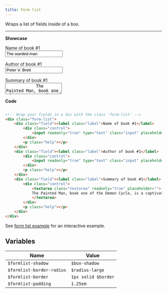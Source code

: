 ```yaml
---
title: Form list
---
```


Wraps a list of fields inside of a box.

---

<p>
<div class="has-text-centered">

**Showcase**

</div>
</p>

<div class="form-list">
    <div class="field"><label class="label">Name of book #1</label>
        <div class="control">
            <input readonly="true" type="text" class="input" placeholder="" value="The warded man">
        </div>
        <p class="help"></p>
    </div>
    <div class="field"><label class="label">Author of book #1</label>
        <div class="control">
            <input readonly="true" type="text" class="input" placeholder="" value="Peter V. Brett">
        </div>
        <p class="help"></p>
    </div>
    <div class="field"><label class="label">Summary of book #1</label>
        <div class="control">
            <textarea class="textarea" readonly="true" placeholder="">
            The Painted Man, book one of the Demon Cycle, is a captivating and thrilling fantasy adventure, pulling the reader into a world of demons, darkness and heroes.
            </textarea>
        </div>
        <p class="help"></p>
    </div>
</div>

<p>
<div class="has-text-centered">

**Code**

</div>
</p>


```html

<!-- Wrap your fields in a div with the class 'form-list' -->
<div class="form-list">
    <div class="field"><label class="label">Name of book #1</label>
        <div class="control">
            <input readonly="true" type="text" class="input" placeholder="" value="The warded man">
        </div>
        <p class="help"></p>
    </div>
    <div class="field"><label class="label">Author of book #1</label>
        <div class="control">
            <input readonly="true" type="text" class="input" placeholder="" value="Peter V. Brett">
        </div>
        <p class="help"></p>
    </div>
    <div class="field"><label class="label">Summary of book #1</label>
        <div class="control">
            <textarea class="textarea" readonly="true" placeholder="">
            The Painted Man, book one of the Demon Cycle, is a captivating and thrilling fantasy adventure, pulling the reader into a world of demons, darkness and heroes.
            </textarea>
        </div>
        <p class="help"></p>
    </div>
</div>
```


See [form list example](/Fable.Form/examples/index.html#form-list) for an interactive example.

## Variables

<table class="table is-striped">
    <thead>
        <tr>
            <th>Name</th>
            <th>Value</th>
        </tr>
    </thead>
    <tbody>
        <tr>
            <td><code>$formlist-shadow</code></td>
            <td><code>$box-shadow</td></code>
        </tr>
        <tr>
            <td><code>$formlist-border-radius</code></td>
            <td><code>$radius-large</td></code>
        </tr>
        <tr>
            <td><code>$formlist-border</code></td>
            <td><code>1px solid $border</td></code>
        </tr>
        <tr>
            <td><code>$formlist-padding</code></td>
            <td><code>1.25em</td></code>
        </tr>
    </tbody>
</table>
